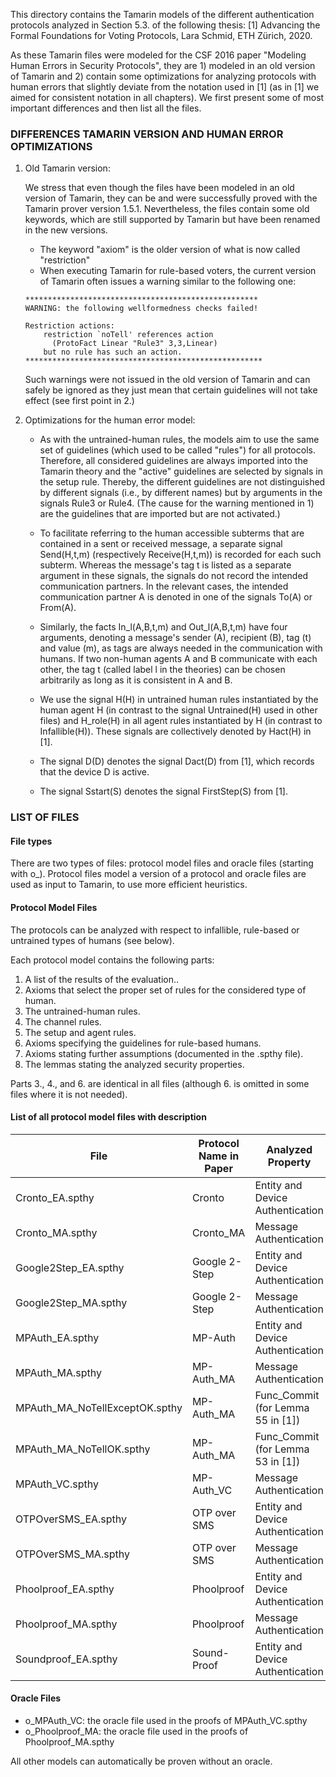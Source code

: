 This directory contains the Tamarin models of the different authentication protocols analyzed in Section 5.3. of the following thesis:
[1] Advancing the Formal Foundations for Voting Protocols, Lara Schmid, ETH Zürich, 2020.

As these Tamarin files were modeled for the CSF 2016 paper "Modeling Human Errors in Security Protocols", they are 1) modeled in an old version of Tamarin and 2) contain some optimizations for analyzing protocols with human errors that slightly deviate from the notation used in [1] (as in [1] we aimed for consistent notation in all chapters).
We first present some of most important differences and then list all the files. 

### DIFFERENCES TAMARIN VERSION AND HUMAN ERROR OPTIMIZATIONS

1. Old Tamarin version:

    We stress that even though the files have been modeled in an old version of Tamarin, they can be and were successfully proved with the Tamarin prover version 1.5.1.
    Nevertheless, the files contain some old keywords, which are still supported by Tamarin but have been renamed in the new versions.
    - The keyword "axiom" is the older version of what is now called "restriction"
    - When executing Tamarin for rule-based voters, the current version of Tamarin often issues a warning similar to the following one:

    ```
    ****************************************************
    WARNING: the following wellformedness checks failed!

    Restriction actions:
        restriction `noTell' references action 
          (ProtoFact Linear "Rule3" 3,3,Linear)
        but no rule has such an action.
    *****************************************************
    ```
    Such warnings were not issued in the old version of Tamarin and can safely be ignored as they just mean that certain guidelines will not take effect (see first point in 2.)

2. Optimizations for the human error model:

      - As with the untrained-human rules, the models aim to use the same set of guidelines (which used to be called "rules") for all protocols. Therefore, all considered guidelines are always imported into the Tamarin theory and the "active" guidelines are selected by signals in the setup rule. Thereby, the different guidelines are not distinguished by different signals (i.e., by different names) but by arguments in the signals Rule3 or Rule4.
    (The cause for the warning mentioned in 1) are the guidelines that are imported but are not activated.)

    - To facilitate referring to the human accessible subterms that are contained in a sent or received message, a separate signal Send(H,t,m) (respectively Receive(H,t,m)) is recorded for each such subterm. Whereas the message's tag t is listed as a separate argument in these signals, the signals do not record the intended communication partners. 
        In the relevant cases, the intended communication partner A is denoted in one of the signals To(A) or From(A).

    - Similarly, the facts In_l(A,B,t,m) and Out_l(A,B,t,m) have four arguments, denoting a message's sender (A), recipient (B), tag (t) and value (m), as tags are always needed in the communication with humans.
        If two non-human agents A and B communicate with each other, the tag t (called label l in the theories) can be chosen arbitrarily as long as it is consistent in A and B.

    - We use the signal H(H) in untrained human rules instantiated by the human agent H (in contrast to the signal Untrained(H) used in other files) and H_role(H) in all agent rules instantiated by H (in contrast to Infallible(H)). These signals are collectively denoted by Hact(H) in [1].

    - The signal D(D) denotes the signal Dact(D) from [1], which records that the device D is active.

    - The signal Sstart(S) denotes the signal FirstStep(S) from [1].

### LIST OF FILES

#### File types

There are two types of files: protocol model files and oracle files (starting with o_). 
Protocol files model a version of a protocol and oracle files are used as input to Tamarin, to use more efficient heuristics.

#### Protocol Model Files

The protocols can be analyzed with respect to infallible, rule-based or untrained types of humans (see below).

Each protocol model contains the following parts:

1. A list of the results of the evaluation..
2. Axioms that select the proper set of rules for the considered type of human.
3. The untrained-human rules.
4. The channel rules.
5. The setup and agent rules.
6. Axioms specifying the guidelines for rule-based humans.
7. Axioms stating further assumptions (documented in the .spthy file). 
8. The lemmas stating the analyzed security properties.

Parts 3., 4., and 6. are identical in all files (although 6. is omitted in some files where it is not needed).

#### List of all protocol model files with description

File		|	Protocol Name in Paper 		| Analyzed Property
--------|---------------------------|-------------------------------------------------------------
Cronto_EA.spthy			|Cronto|				Entity and Device Authentication	
Cronto_MA.spthy			|Cronto_MA|			Message Authentication
Google2Step_EA.spthy		|Google 2-Step|			Entity and Device Authentication	
Google2Step_MA.spthy		|Google 2-Step|			Message Authentication
MPAuth_EA.spthy			|MP-Auth| 			Entity and Device Authentication	
MPAuth_MA.spthy			|MP-Auth_MA|			Message Authentication	
MPAuth_MA_NoTellExceptOK.spthy	|MP-Auth_MA|			Func_Commit (for Lemma 55 in [1])
MPAuth_MA_NoTellOK.spthy	|MP-Auth_MA|			Func_Commit (for Lemma 53 in [1])
MPAuth_VC.spthy			|MP-Auth_VC|			Message Authentication	
OTPOverSMS_EA.spthy		|OTP over SMS|			Entity and Device Authentication
OTPOverSMS_MA.spthy		|OTP over SMS|			Message Authentication	
Phoolproof_EA.spthy		|Phoolproof|			Entity and Device Authentication
Phoolproof_MA.spthy		|Phoolproof|			Message Authentication	
Soundproof_EA.spthy		|Sound-Proof|			Entity and Device Authentication

#### Oracle Files

- o_MPAuth_VC: 		the oracle file used in the proofs of MPAuth_VC.spthy
- o_Phoolproof_MA: 	the oracle file used in the proofs of Phoolproof_MA.spthy

All other models can automatically be proven without an oracle.
   


